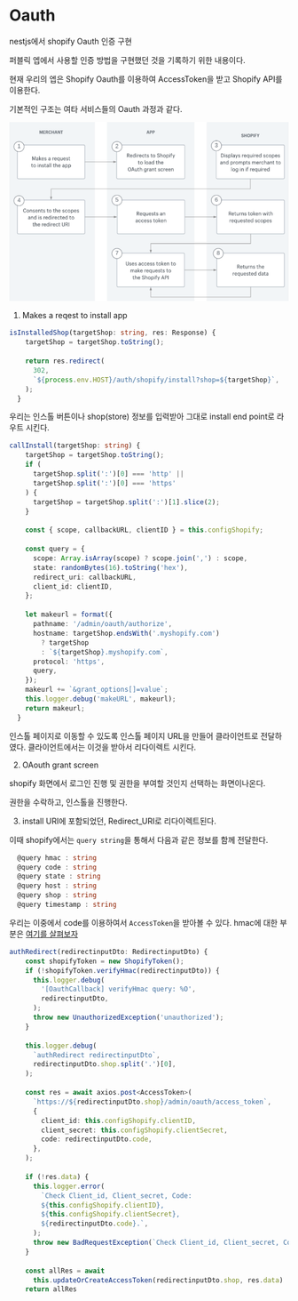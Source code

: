 # Oauth

nestjs에서 shopify Oauth 인증 구현

퍼블릭 엡에서 사용할 인증 방법을 구현했던 것을 기록하기 위한 내용이다.

현재 우리의 엡은 Shopify Oauth를 이용하여 AccessToken을 받고 Shopify API를 이용한다.

기본적인 구조는 여타 서비스들의 Oauth 과정과 같다.

![ShopifyOauth](./src/Oauth.png)

1. Makes a reqest to install app

```ts
isInstalledShop(targetShop: string, res: Response) {
    targetShop = targetShop.toString();

    return res.redirect(
      302,
      `${process.env.HOST}/auth/shopify/install?shop=${targetShop}`,
    );
  }
```

우리는 인스톨 버튼이나 shop(store) 정보를 입력받아 그대로 install end point로 라우트 시킨다.

```ts
callInstall(targetShop: string) {
    targetShop = targetShop.toString();
    if (
      targetShop.split(':')[0] === 'http' ||
      targetShop.split(':')[0] === 'https'
    ) {
      targetShop = targetShop.split(':')[1].slice(2);
    }

    const { scope, callbackURL, clientID } = this.configShopify;

    const query = {
      scope: Array.isArray(scope) ? scope.join(',') : scope,
      state: randomBytes(16).toString('hex'),
      redirect_uri: callbackURL,
      client_id: clientID,
    };

    let makeurl = format({
      pathname: '/admin/oauth/authorize',
      hostname: targetShop.endsWith('.myshopify.com')
        ? targetShop
        : `${targetShop}.myshopify.com`,
      protocol: 'https',
      query,
    });
    makeurl += `&grant_options[]=value`;
    this.logger.debug('makeURL', makeurl);
    return makeurl;
  }
```

인스톨 페이지로 이동할 수 있도록 인스톨 페이지 URL을 만들어 클라이언트로 전달하였다.
클라이언트에서는 이것을 받아서 리다이렉트 시킨다.

2. OAouth grant screen

shopify 화면에서 로그인 진행 및 권한을 부여할 것인지 선택하는 화면이나온다.

권한을 수락하고, 인스톨을 진행한다.

3. install URI에 포함되었던, Redirect_URI로 리다이렉트된다.

이때 shopify에서는 `query string`을 통해서 다음과 같은 정보를 함께 전달한다.

```ts
  @query hmac : string
  @query code : string
  @query state : string
  @query host : string
  @query shop : string
  @query timestamp : string
```

우리는 이중에서 code를 이용하여서 `AccessToken`을 받아볼 수 있다.
hmac에 대한 부분은 [여기를 살펴보자](https://shopify.dev/apps/auth/oauth#verification)

```ts
authRedirect(redirectinputDto: RedirectinputDto) {
    const shopifyToken = new ShopifyToken();
    if (!shopifyToken.verifyHmac(redirectinputDto)) {
      this.logger.debug(
        '[OauthCallback] verifyHmac query: %O',
        redirectinputDto,
      );
      throw new UnauthorizedException('unauthorized');
    }

    this.logger.debug(
      `authRedirect redirectinputDto`,
      redirectinputDto.shop.split('.')[0],
    );

    const res = await axios.post<AccessToken>(
      `https://${redirectinputDto.shop}/admin/oauth/access_token`,
      {
        client_id: this.configShopify.clientID,
        client_secret: this.configShopify.clientSecret,
        code: redirectinputDto.code,
      },
    );

    if (!res.data) {
      this.logger.error(
        `Check Client_id, Client_secret, Code:
        ${this.configShopify.clientID},
        ${this.configShopify.clientSecret},
        ${redirectinputDto.code}.`,
      );
      throw new BadRequestException(`Check Client_id, Client_secret, Code`);
    }

    const allRes = await
      this.updateOrCreateAccessToken(redirectinputDto.shop, res.data)
    return allRes
```
